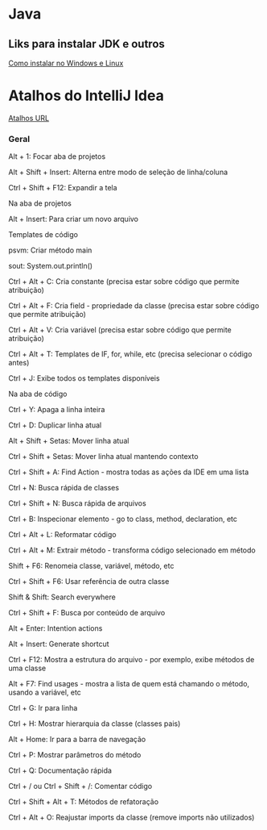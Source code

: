 # Java


## Liks para instalar JDK e outros 
[Como instalar no Windows e Linux](https://giters.com/cami-la/curso-dio-dominando-ides-java)


# Atalhos do IntelliJ Idea
[Atalhos URL](http://www.basef.com.br/index.php/Atalhos_do_IntelliJ_Idea)

### Geral

Alt + 1: Focar aba de projetos

Alt + Shift + Insert: Alterna entre modo de seleção de linha/coluna

Ctrl + Shift + F12: Expandir a tela

Na aba de projetos

Alt + Insert: Para criar um novo arquivo

Templates de código

psvm: Criar método main

sout: System.out.println()

Ctrl + Alt + C: Cria constante (precisa estar sobre código que permite atribuição)

Ctrl + Alt + F: Cria field - propriedade da classe (precisa estar sobre código que permite atribuição)

Ctrl + Alt + V: Cria variável (precisa estar sobre código que permite atribuição)

Ctrl + Alt + T: Templates de IF, for, while, etc (precisa selecionar o código antes)

Ctrl + J: Exibe todos os templates disponíveis

Na aba de código

Ctrl + Y: Apaga a linha inteira

Ctrl + D: Duplicar linha atual

Alt + Shift + Setas: Mover linha atual

Ctrl + Shift + Setas: Mover linha atual mantendo contexto

Ctrl + Shift + A: Find Action - mostra todas as ações da IDE em uma lista

Ctrl + N: Busca rápida de classes

Ctrl + Shift + N: Busca rápida de arquivos

Ctrl + B: Inspecionar elemento - go to class, method, declaration, etc

Ctrl + Alt + L: Reformatar código

Ctrl + Alt + M: Extrair método - transforma código selecionado em método

Shift + F6: Renomeia classe, variável, método, etc

Ctrl + Shift + F6: Usar referência de outra classe

Shift & Shift: Search everywhere

Ctrl + Shift + F: Busca por conteúdo de arquivo

Alt + Enter: Intention actions

Alt + Insert: Generate shortcut

Ctrl + F12: Mostra a estrutura do arquivo - por exemplo, exibe métodos de uma classe

Alt + F7: Find usages - mostra a lista de quem está chamando o método, usando a variável, etc

Ctrl + G: Ir para linha

Ctrl + H: Mostrar hierarquia da classe (classes pais)

Alt + Home: Ir para a barra de navegação

Ctrl + P: Mostrar parâmetros do método

Ctrl + Q: Documentação rápida

Ctrl + / ou Ctrl + Shift + /: Comentar código

Ctrl + Shift + Alt + T: Métodos de refatoração

Ctrl + Alt + O: Reajustar imports da classe (remove imports não utilizados)
